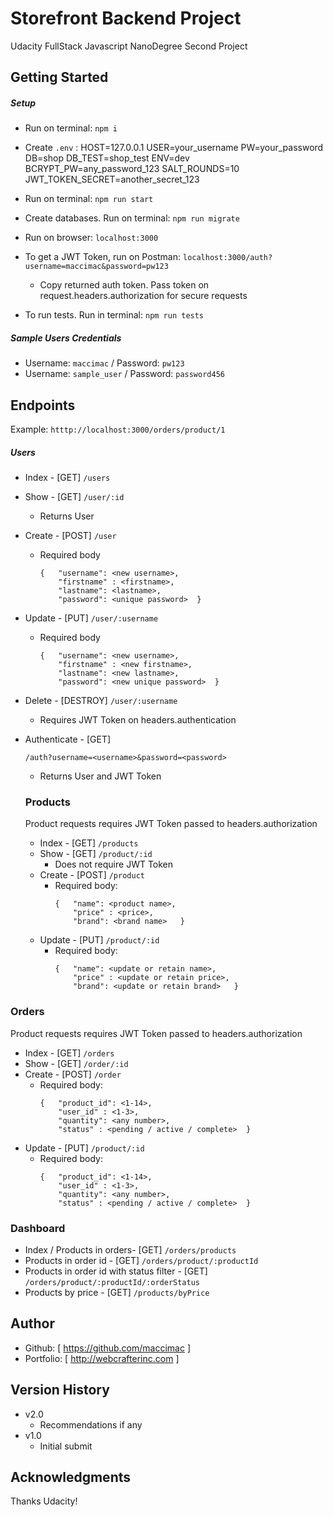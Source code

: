 # Storefront Backend Project
Udacity FullStack Javascript NanoDegree Second Project

## Getting Started

##### Setup
* Run on terminal: `npm i`
* Create `.env` :
      HOST=127.0.0.1
      USER=your_username
      PW=your_password
      DB=shop
      DB_TEST=shop_test
      ENV=dev
      BCRYPT_PW=any_password_123
      SALT_ROUNDS=10
      JWT_TOKEN_SECRET=another_secret_123

* Run on terminal: `npm run start`
* Create databases. Run on terminal: `npm run migrate`
* Run on browser:  `localhost:3000`
* To get a JWT Token, run on Postman: `localhost:3000/auth?username=maccimac&password=pw123`
  * Copy returned auth token. Pass token on request.headers.authorization for secure requests
* To run tests. Run in terminal: `npm run tests`

##### Sample Users Credentials
* Username: `maccimac` / Password: `pw123`
* Username: `sample_user` / Password: `password456`  


## Endpoints
 Example: `htttp://localhost:3000/orders/product/1`

##### Users
* Index - [GET] `/users`
* Show - [GET] `/user/:id`
  * Returns User
* Create - [POST] `/user`
  * Required body
    ```
    {   "username": <new username>,
        "firstname" : <firstname>,
        "lastname": <lastname>,
        "password": <unique password>  }
    ```
* Update - [PUT] `/user/:username`
  * Required body
    ```
    {   "username": <new username>,
        "firstname" : <new firstname>,
        "lastname": <new lastname>,
        "password": <new unique password>  }
    ```    
* Delete - [DESTROY] `/user/:username`
  * Requires JWT Token on headers.authentication
* Authenticate - [GET]
  ```
  /auth?username=<username>&password=<password>
  ```
  * Returns User and JWT Token

  ### Products
  Product requests requires JWT Token passed to headers.authorization
  * Index - [GET] `/products`
  * Show - [GET] `/product/:id`
    * Does not require JWT Token
  * Create - [POST] `/product`
    * Required body:
      ```
      {   "name": <product name>,
          "price" : <price>,
          "brand": <brand name>   }
      ```
  * Update - [PUT] `/product/:id`
    * Required body:
      ```
      {   "name": <update or retain name>,
          "price" : <update or retain price>,
          "brand": <update or retain brand>   }
      ```

### Orders
Product requests requires JWT Token passed to headers.authorization
* Index - [GET] `/orders`
* Show - [GET] `/order/:id`
* Create - [POST] `/order`
  * Required body:
    ```
    {   "product_id": <1-14>,
        "user_id" : <1-3>,
        "quantity": <any number>,
        "status" : <pending / active / complete>  }
    ```
* Update - [PUT] `/product/:id`
  * Required body:
    ```
    {   "product_id": <1-14>,
        "user_id" : <1-3>,
        "quantity": <any number>,
        "status" : <pending / active / complete>  }
    ```


### Dashboard
* Index / Products in orders- [GET] `/orders/products`
* Products in order id - [GET] `/orders/product/:productId`
* Products in order id with status filter - [GET] `/orders/product/:productId/:orderStatus`
* Products by price - [GET] `/products/byPrice`



## Author
  * Github: [ https://github.com/maccimac ]
  * Portfolio: [ http://webcrafterinc.com ]


## Version History
* v2.0
    * Recommendations if any
* v1.0
    * Initial submit

## Acknowledgments
Thanks Udacity!

